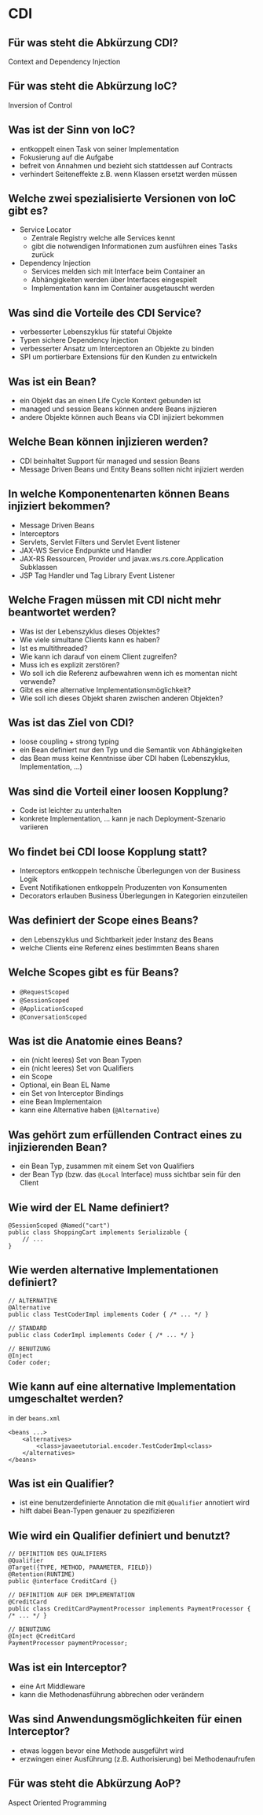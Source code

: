 # CDI

## Für was steht die Abkürzung CDI?
Context and Dependency Injection

## Für was steht die Abkürzung IoC?
Inversion of Control

## Was ist der Sinn von IoC?
* entkoppelt einen Task von seiner Implementation
* Fokusierung auf die Aufgabe
* befreit von Annahmen und bezieht sich stattdessen auf Contracts
* verhindert Seiteneffekte z.B. wenn Klassen ersetzt werden müssen

## Welche zwei spezialisierte Versionen von IoC gibt es?
* Service Locator
    * Zentrale Registry welche alle Services kennt
    * gibt die notwendigen Informationen zum ausführen eines Tasks zurück
* Dependency Injection
    * Services melden sich mit Interface beim Container an
    * Abhängigkeiten werden über Interfaces eingespielt
    * Implementation kann im Container ausgetauscht werden

## Was sind die Vorteile des CDI Service?
* verbesserter Lebenszyklus für stateful Objekte
* Typen sichere Dependency Injection
* verbesserter Ansatz um Interceptoren an Objekte zu binden
* SPI um portierbare Extensions für den Kunden zu entwickeln

## Was ist ein Bean?
* ein Objekt das an einen Life Cycle Kontext gebunden ist
* managed und session Beans können andere Beans injizieren
* andere Objekte können auch Beans via CDI injiziert bekommen

## Welche Bean können injizieren werden?
* CDI beinhaltet Support für managed und session Beans
* Message Driven Beans und Entity Beans sollten nicht injiziert werden

## In welche Komponentenarten können Beans injiziert bekommen?
* Message Driven Beans
* Interceptors
* Servlets, Servlet Filters und Servlet Event listener
* JAX-WS Service Endpunkte und Handler
* JAX-RS Ressourcen, Provider und javax.ws.rs.core.Application Subklassen
* JSP Tag Handler und Tag Library Event Listener

## Welche Fragen müssen mit CDI nicht mehr beantwortet werden?
* Was ist der Lebenszyklus dieses Objektes?
* Wie viele simultane Clients kann es haben?
* Ist es multithreaded?
* Wie kann ich darauf von einem Client zugreifen?
* Muss ich es explizit zerstören?
* Wo soll ich die Referenz aufbewahren wenn ich es momentan nicht verwende?
* Gibt es eine alternative Implementationsmöglichkeit?
* Wie soll ich dieses Objekt sharen zwischen anderen Objekten?

## Was ist das Ziel von CDI?
* loose coupling + strong typing
* ein Bean definiert nur den Typ und die Semantik von Abhängigkeiten
* das Bean muss keine Kenntnisse über CDI haben (Lebenszyklus, Implementation, ...)

## Was sind die Vorteil einer loosen Kopplung?
* Code ist leichter zu unterhalten
* konkrete Implementation, ... kann je nach Deployment-Szenario variieren

## Wo findet bei CDI loose Kopplung statt?
* Interceptors entkoppeln technische Überlegungen von der Business Logik
* Event Notifikationen entkoppeln Produzenten von Konsumenten
* Decorators erlauben Business Überlegungen in Kategorien einzuteilen

## Was definiert der Scope eines Beans?
* den Lebenszyklus und Sichtbarkeit jeder Instanz des Beans
* welche Clients eine Referenz eines bestimmten Beans sharen

## Welche Scopes gibt es für Beans?
* `@RequestScoped`
* `@SessionScoped`
* `@ApplicationScoped`
* `@ConversationScoped`

## Was ist die Anatomie eines Beans?
* ein (nicht leeres) Set von Bean Typen
* ein (nicht leeres) Set von Qualifiers
* ein Scope
* Optional, ein Bean EL Name
* ein Set von Interceptor Bindings
* eine Bean Implementaion
* kann eine Alternative haben (`@Alternative`)

## Was gehört zum erfüllenden Contract eines zu injizierenden Bean?
* ein Bean Typ, zusammen mit einem Set von Qualifiers
* der Bean Typ (bzw. das `@Local` Interface) muss sichtbar sein für den Client

## Wie wird der EL Name definiert?
```
@SessionScoped @Named("cart") 
public class ShoppingCart implements Serializable {
    // ...
}
```

## Wie werden alternative Implementationen definiert?
```
// ALTERNATIVE
@Alternative
public class TestCoderImpl implements Coder { /* ... */ }

// STANDARD
public class CoderImpl implements Coder { /* ... */ }

// BENUTZUNG
@Inject
Coder coder;
```

## Wie kann auf eine alternative Implementation umgeschaltet werden?
in der `beans.xml`

```
<beans ...>
    <alternatives>
        <class>javaeetutorial.encoder.TestCoderImpl<class>
    </alternatives>
</beans>
```

## Was ist ein Qualifier?
* ist eine benutzerdefinierte Annotation die mit `@Qualifier` annotiert wird
* hilft dabei Bean-Typen genauer zu spezifizieren

## Wie wird ein Qualifier definiert und benutzt?
```
// DEFINITION DES QUALIFIERS
@Qualifier
@Target({TYPE, METHOD, PARAMETER, FIELD})
@Retention(RUNTIME)
public @interface CreditCard {}

// DEFINITION AUF DER IMPLEMENTATION
@CreditCard
public class CreditCardPaymentProcessor implements PaymentProcessor { /* ... */ }

// BENUTZUNG
@Inject @CreditCard
PaymentProcessor paymentProcessor;
```

## Was ist ein Interceptor?
* eine Art Middleware
* kann die Methodenasführung abbrechen oder verändern

## Was sind Anwendungsmöglichkeiten für einen Interceptor?
* etwas loggen bevor eine Methode ausgeführt wird
* erzwingen einer Ausführung (z.B. Authorisierung) bei Methodenaufrufen

## Für was steht die Abkürzung AoP?
Aspect Oriented Programming

